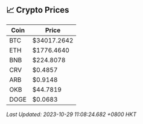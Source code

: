 ## 📈 Crypto Prices

| Coin | Price |
| ---- | ----- |
| BTC | $34017.2642 |
| ETH | $1776.4640 |
| BNB | $224.8078 |
| CRV | $0.4857 |
| ARB | $0.9148 |
| OKB | $44.7819 |
| DOGE | $0.0683 |

_Last Updated: 2023-10-29 11:08:24.682 +0800 HKT_